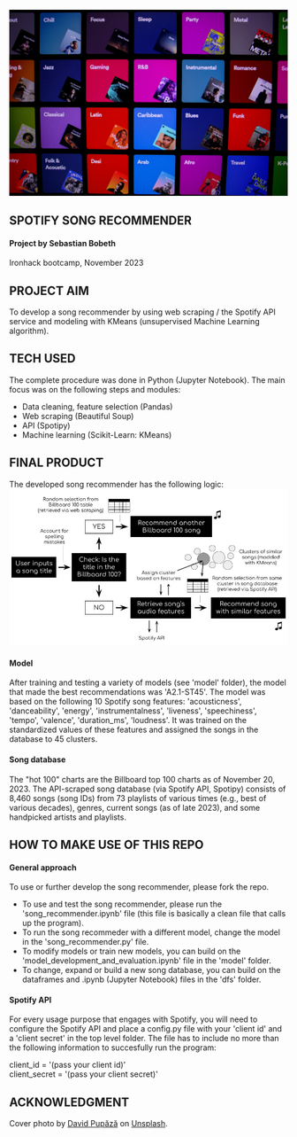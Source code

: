 ![Cover photo](cover_photo.jpg)

## SPOTIFY SONG RECOMMENDER

#### Project by Sebastian Bobeth
Ironhack bootcamp, November 2023

## PROJECT AIM
To develop a song recommender by using web scraping / the Spotify API service and modeling with KMeans (unsupervised Machine Learning algorithm).

## TECH USED
The complete procedure was done in Python (Jupyter Notebook). The main focus was on the following steps and modules:
- Data cleaning, feature selection (Pandas)
- Web scraping (Beautiful Soup)
- API (Spotipy)
- Machine learning (Scikit-Learn: KMeans)

## FINAL PRODUCT
The developed song recommender has the following logic:
![Song recommender logic](song_recommender_logic.jpg)

#### Model
After training and testing a variety of models (see 'model' folder), the model that made the best recommendations was 'A2.1-ST45'. The model was based on the following 10 Spotify song features: 'acousticness', 'danceability', 'energy', 'instrumentalness', 'liveness', 'speechiness', 'tempo', 'valence', 'duration_ms', 'loudness'. It was trained on the standardized values of these features and assigned the songs in the database to 45 clusters.

#### Song database
The "hot 100" charts are the Billboard top 100 charts as of November 20, 2023. The API-scraped song database (via Spotify API, Spotipy) consists of 8,460 songs (song IDs) from 73 playlists of various times (e.g., best of various decades), genres, current songs (as of late 2023), and some handpicked artists and playlists.

## HOW TO MAKE USE OF THIS REPO
#### General approach
To use or further develop the song recommender, please fork the repo. 
- To use and test the song recommender, please run the 'song_recommender.ipynb' file (this file is basically a clean file that calls up the program).
- To run the song recommeder with a different model, change the model in the 'song_recommender.py' file.
- To modify models or train new models, you can build on the 'model_development_and_evaluation.ipynb' file in the 'model' folder.
- To change, expand or build a new song database, you can build on the dataframes and .ipynb (Jupyter Notebook) files in the 'dfs' folder.

#### Spotify API
For every usage purpose that engages with Spotify, you will need to configure the Spotify API and place a config.py file with your 'client id' and a 'client secret' in the top level folder. The file has to include no more than the following information to succesfully run the program:
  
client_id = '(pass your client id)'<br>
client_secret = '(pass your client secret)'
  
## ACKNOWLEDGMENT
Cover photo by <a href="https://unsplash.com/@davfts?utm_content=creditCopyText&utm_medium=referral&utm_source=unsplash">David Pupăză</a> on <a href="https://unsplash.com/photos/a-bunch-of-different-colored-pictures-on-a-wall-Km5J-KCP1Mw?utm_content=creditCopyText&utm_medium=referral&utm_source=unsplash">Unsplash</a>.
